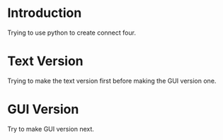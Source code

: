 # Introduction
Trying to use python to create connect four.

# Text Version
Trying to make the text version first before making the GUI version one.

# GUI Version
Try to make GUI version next.